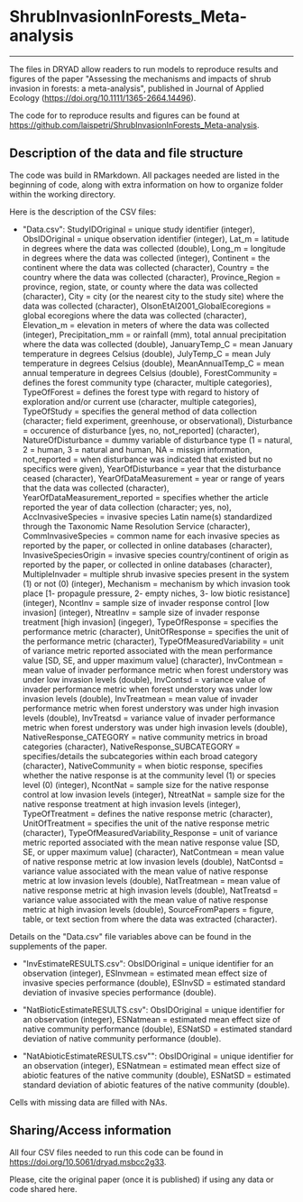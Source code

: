 # ShrubInvasionInForests_Meta-analysis
---

The files in DRYAD allow readers to run models to reproduce results and figures of the paper "Assessing the mechanisms and impacts of shrub invasion in forests: a meta-analysis", published in Journal of Applied Ecology (https://doi.org/10.1111/1365-2664.14496). 

The code for to reproduce results and figures can be found at https://github.com/laispetri/ShrubInvasionInForests_Meta-analysis.


## Description of the data and file structure

The code was build in RMarkdown. All packages needed are listed in the beginning of code, along with extra information on how to organize folder within the working directory. 

Here is the description of the CSV files:

- "Data.csv": StudyIDOriginal = unique study identifier (integer), ObsIDOriginal = unique observation identifier (integer), Lat_m = latitude in degrees where the data was collected (double), Long_m = longitude in degrees where the data was collected (integer), Continent = the continent where the data was collected (character), Country = the country where the data was collected (character), Province_Region = province, region, state, or county where the data was collected (character), City = city (or the nearest city to the study site) where the data was collected (character), OlsonEtAl2001_GlobalEcoregions = global ecoregions where the data was collected (character), Elevation_m = elevation in meters of where the data was collected (integer), Precipitation_mm = or rainfall (mm), total annual precipitation where the data was collected (double), JanuaryTemp_C = mean January temperature in degrees Celsius (double), JulyTemp_C = mean July temperature in degrees Celsius (double), MeanAnnualTemp_C = mean annual temperature in degrees Celsius (double), ForestCommunity = defines the forest community type (character, multiple categories), TypeOfForest = defines the forest type with regard to history of exploration and/or current use (character, multiple categories), TypeOfStudy = specifies the general method of data collection (character; field experiment, greenhouse, or observational), Disturbance = occurence of disturbance [yes, no, not_reported] (character), NatureOfDisturbance = dummy variable of disturbance type (1 = natural, 2 = human, 3 = natural and human, NA = missign information, not_reported = when disturbance was indicated that existed but no specifics were given), YearOfDisturbance = year that the disturbance ceased (character), YearOfDataMeasurement = year or range of years that the data was collected (character), YearOfDataMeasurement_reported = specifies whether the article reported the year of data collection (character; yes, no), AccInvasiveSpecies = invasive species Latin name(s) standardized through the Taxonomic Name Resolution Service (character), CommInvasiveSpecies = common name for each invasive species as reported by the paper, or collected in online databases (character), InvasiveSpeciesOrigin = invasive species country/continent of origin as reported by the paper, or collected in online databases (character), MultipleInvader = multiple shrub invasive species present in the system (1) or not (0) (integer), Mechanism = mechanism by which invasion took place [1- propagule pressure, 2- empty niches, 3- low biotic resistance] (integer), NcontInv = sample size of invader response control [low invasion] (integer), NtreatInv = sample size of invader response treatment [high invasion] (ingeger), TypeOfResponse = specifies the performance metric (character), UnitOfResponse = specifies the unit of the performance metric (character), TypeOfMeasuredVariability = unit of variance metric reported associated with the mean performance value [SD, SE, and upper maximum value] (character), InvContmean = mean value of invader performance metric when forest understory was under low invasion levels (double), InvContsd = variance value of invader performance metric when forest understory was under low invasion levels (double), InvTreatmean = mean value of invader performance metric when forest understory was under high invasion levels (double), InvTreatsd = variance value of invader performance metric when forest understory was under high invasion levels (double), NativeResponse_CATEGORY = native community metrics in broad categories (character), NativeResponse_SUBCATEGORY = specifies/details the subcategories within each broad category (character), NativeCommunity = when biotic response, specifies whether the native response is at the community level (1) or species level (0) (integer), NcontNat = sample size for the native response control at low invasion levels (integer), NtreatNat = sample size for the native response treatment at high invasion levels (integer), TypeOfTreatment = defines the native response metric (character), UnitOfTreatment = specifies the unit of the native response metric (character), TypeOfMeasuredVariability_Response = unit of variance metric reported associated with the mean native response value [SD, SE, or upper maximum value] (character), NatContmean = mean value of native response metric at low invasion levels (double), NatContsd = variance value associated with the mean value of native response metric at low invasion levels (double), NatTreatmean = mean value of native response metric at high invasion levels (double), NatTreatsd = variance value associated with the mean value of native response metric at high invasion levels (double), SourceFromPapers = figure, table, or text section from where the data was extracted (character).

Details on the "Data.csv" file variables above can be found in the supplements of the paper.

- "InvEstimateRESULTS.csv": ObsIDOriginal = unique identifier for an observation (integer), ESInvmean = estimated mean effect size of invasive species performance (double), ESInvSD = estimated standard deviation of invasive species performance (double).

- "NatBioticEstimateRESULTS.csv": ObsIDOriginal = unique identifier for an observation (integer), ESNatmean = estimated mean effect size of native community performance (double), ESNatSD = estimated standard deviation of native community performance (double).

- "NatAbioticEstimateRESULTS.csv"": ObsIDOriginal = unique identifier for an observation (integer), ESNatmean = estimated mean effect size of abiotic features of the native community (double), ESNatSD = estimated standard deviation of abiotic features of the native community (double).

Cells with missing data are filled with NAs.

## Sharing/Access information

All four CSV files needed to run this code can be found in https://doi.org/10.5061/dryad.msbcc2g33.

Please, cite the original paper (once it is published) if using any data or code shared here.
